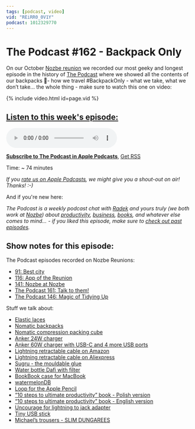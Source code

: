 ```yaml
---
tags: [podcast, video]
vid: "REiRR0_0V1Y"
podcast: 1012329770
---
```


# The Podcast #162 - Backpack Only

On our October [Nozbe reunion](https://sliwinski.com/reunion) we recorded our most geeky and longest episode in the history of [The Podcast][p] where we showed all the contents of our backpacks 🎒- how we travel #BackpackOnly - what we take, what we don’t take... the whole thing - make sure to watch this one on video:

{% include video.html id=page.vid %}

<!--More-->

## [Listen to this week's episode:][e]

<audio controls>
<source src="https://files.nozbe.com/podcast/162.mp3" type="audio/mpeg">
</audio>

**[Subscribe to The Podcast in Apple Podcasts][i]**, [Get RSS][rss]

Time: ~ 74 minutes

*If you [rate us on Apple Podcasts][i], we might give you a shout-out on air! Thanks! :-)*

And if you're new here:

*The Podcast is a weekly podcast chat with [Radek][r] and yours truly (we both work at [Nozbe][n]) about [productivity](/productivity), [business](/business), [books](/books), and whatever else comes to mind… - if you liked this episode, make sure to [check out past episodes](/podcast).*

## Show notes for this episode:

The Podcast episodes recorded on Nozbe Reunions:
  * [91: Best city](https://thepodcast.fm/91)
  * [116: App of the Reunion](https://thepodcast.fm/116)
  * [141: Nozbe at Nozbe](https://thepodcast.fm/141)
  * [The Podcast 161: Talk to them!](https://thepodcast.fm/episodes/161)
  * [The Podcast 146: Magic of Tidying Up](https://thepodcast.fm/episodes/146)
  
Stuff we talk about:
  * [Elastic laces](https://www.aliexpress.com/item/Stretching-Lock-lace-22-colors-a-pair-Of-Locking-Shoe-Laces-Elastic-Sneaker-Shoelaces-Shoestrings-Running/32855907276.html)
  * [Nomatic backpacks](https://www.nomatic.com/pages/nomatic-backpack)
  * [Nomatic compression packing cube](https://www.nomatic.com/collections/travel-accessories/products/compression-packing-cube)
  * [Anker 24W charger](https://www.amazon.com/Anker-Charger-PowerPort-PowerIQ-Foldable/dp/B071YMZ4LD/)
  * [Anker 60W charger with USB-C and 4 more USB ports](https://www.amazon.com/Charger-Anker-Premium-Desktop-Delivery/dp/B072K5ZJXF/)
  * [Lightning retractable cable on Amazon](https://www.amazon.es/doupi-Compacto-Enrollable-rel%C3%A1mpago-enrollar/dp/B010QDTV4Q/)
  * [Lightning retractable cable on Aliexpress](https://www.aliexpress.com/item/USAMS-Retractable-USB-Cable-for-Lightning-to-USB-cable-storage-design-Portable-Micro-usb-cable-Charger/32850546561.html)
  * [Sugru - the mouldable glue](https://sugru.com/)
  * [Water bottle Dafi with filter](http://bottle.dafi.info/#)
  * [BookBook case for MacBook](https://www.twelvesouth.com/product/bookbook-for-macbook)
  * [watermelonDB](https://github.com/Nozbe/WatermelonDB)
  * [Loop for the Apple Pencil](https://www.amazon.co.uk/Leuchtturm1917-304637-Pen-Loop-Black/dp/B002CWMAPW)
  * [“10 steps to ultimate productivity” book - Polish version](https://kursproduktywnosci.pl/)
  * [“10 steps to ultimate productivity” book - English version](https://productivitycourse.com/)
  * [Uncourage for lightning to jack adapter](https://uncourage.com/)
  * [Tiny USB stick](https://www.kingston.com/en/usb/personal_business/DTDUO3C)
  * [Michael’s trousers - SLIM DUNGAREES](https://shop.outlier.nyc/shop/retail/slim-dungarees.html)

[y]: https://michael.gratis/thepodcastyt
[rss]: http://thepodcast.fm/episodes?format=RSS
[e]: http://thepodcast.fm/episodes/162

[p]: https://michael.gratis/thepodcastfm
[n]: https://michael.gratis/nozbe
[r]: https://michael.gratis/radex
[i]: https://michael.gratis/thepodcast
[o]: https://michael.gratis/ipadonly


